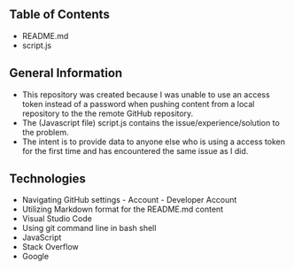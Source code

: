 ## Table of Contents
   *  README.md
   *  script.js

## General Information
   *  This repository was created because I was unable to use an access token instead of a password
      when pushing content from a local repository to the the remote GitHub repository. 
   *  The (Javascript file) script.js contains the issue/experience/solution to the problem.
   *  The intent is to provide data to anyone else who is using a access token for the first time
      and has encountered the same issue as I did.
   

## Technologies
   *  Navigating GitHub settings - Account - Developer Account
   *  Utilizing Markdown format for the README.md content
   *  Visual Studio Code
   *  Using git command line in bash shell
   *  JavaScript
   *  Stack Overflow
   *  Google

